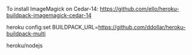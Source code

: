 
To install ImageMagick on Cedar-14:
https://github.com/ello/heroku-buildpack-imagemagick-cedar-14

heroku config:set BUILDPACK_URL=https://github.com/ddollar/heroku-buildpack-multi

heroku/nodejs